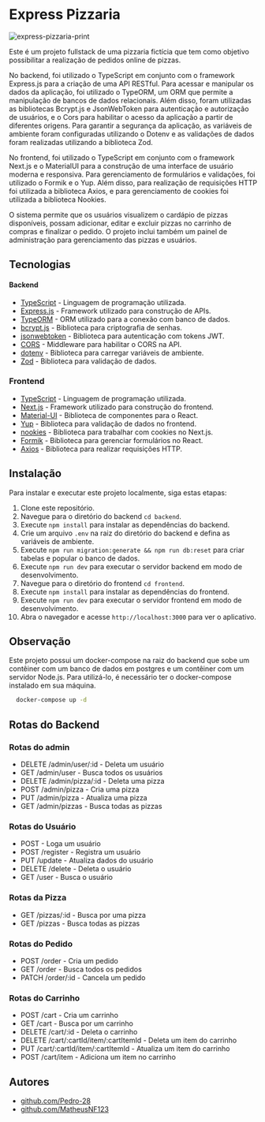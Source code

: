 # Express Pizzaria

![express-pizzaria-print](https://user-images.githubusercontent.com/99993116/234983190-37cffaca-dfde-4ca1-9713-d53e92cb4c1e.png)

Este é um projeto fullstack de uma pizzaria fictícia que tem como objetivo possibilitar a realização de pedidos online de pizzas.

No backend, foi utilizado o TypeScript em conjunto com o framework Express.js para a criação de uma API RESTful. Para acessar e manipular os dados da aplicação, foi utilizado o TypeORM, um ORM que permite a manipulação de bancos de dados relacionais. Além disso, foram utilizadas as bibliotecas Bcrypt.js e JsonWebToken para autenticação e autorização de usuários, e o Cors para habilitar o acesso da aplicação a partir de diferentes origens. Para garantir a segurança da aplicação, as variáveis de ambiente foram configuradas utilizando o Dotenv e as validações de dados foram realizadas utilizando a biblioteca Zod.

No frontend, foi utilizado o TypeScript em conjunto com o framework Next.js e o MaterialUI para a construção de uma interface de usuário moderna e responsiva. Para gerenciamento de formulários e validações, foi utilizado o Formik e o Yup. Além disso, para realização de requisições HTTP foi utilizada a biblioteca Axios, e para gerenciamento de cookies foi utilizada a biblioteca Nookies.

O sistema permite que os usuários visualizem o cardápio de pizzas disponíveis, possam adicionar, editar e excluir pizzas no carrinho de compras e finalizar o pedido. O projeto inclui também um painel de administração para gerenciamento das pizzas e usuários.

## Tecnologias

#### Backend

- [TypeScript](https://www.typescriptlang.org/) - Linguagem de programação utilizada.
- [Express.js](https://expressjs.com/pt-br/) - Framework utilizado para construção de APIs.
- [TypeORM](https://typeorm.io/) - ORM utilizado para a conexão com banco de dados.
- [bcrypt.js](https://github.com/dcodeIO/bcrypt.js) - Biblioteca para criptografia de senhas.
- [jsonwebtoken](https://github.com/auth0/node-jsonwebtoken) - Biblioteca para autenticação com tokens JWT.
- [CORS](https://github.com/expressjs/cors) - Middleware para habilitar o CORS na API.
- [dotenv](https://github.com/motdotla/dotenv) - Biblioteca para carregar variáveis de ambiente.
- [Zod](https://github.com/colinhacks/zod) - Biblioteca para validação de dados.

### Frontend

- [TypeScript](https://www.typescriptlang.org/) - Linguagem de programação utilizada.
- [Next.js](https://nextjs.org/) - Framework utilizado para construção do frontend.
- [Material-UI](https://material-ui.com/) - Biblioteca de componentes para o React.
- [Yup](https://github.com/jquense/yup) - Biblioteca para validação de dados no frontend.
- [nookies](https://github.com/maticzav/nookies) - Biblioteca para trabalhar com cookies no Next.js.
- [Formik](https://formik.org/) - Biblioteca para gerenciar formulários no React.
- [Axios](https://axios-http.com/) - Biblioteca para realizar requisições HTTP.

## Instalação

Para instalar e executar este projeto localmente, siga estas etapas:

1. Clone este repositório.
2. Navegue para o diretório do backend `cd backend`.
3. Execute `npm install` para instalar as dependências do backend.
4. Crie um arquivo `.env` na raiz do diretório do backend e defina as variáveis de ambiente.
5. Execute `npm run migration:generate && npm run db:reset` para criar tabelas e popular o banco de dados.
6. Execute `npm run dev` para executar o servidor backend em modo de desenvolvimento.
7. Navegue para o diretório do frontend `cd frontend`.
8. Execute `npm install` para instalar as dependências do frontend.
9. Execute `npm run dev` para executar o servidor frontend em modo de desenvolvimento.
10. Abra o navegador e acesse `http://localhost:3000` para ver o aplicativo.

## Observação

Este projeto possui um docker-compose na raiz do backend que sobe um contêiner com um banco de dados em postgres e um contêiner com um servidor Node.js. Para utilizá-lo, é necessário ter o docker-compose instalado em sua máquina.

```bash
  docker-compose up -d
```

## Rotas do Backend

### Rotas do admin

- DELETE /admin/user/:id - Deleta um usuário
- GET /admin/user - Busca todos os usuários
- DELETE /admin/pizza/:id - Deleta uma pizza
- POST /admin/pizza - Cria uma pizza
- PUT /admin/pizza - Atualiza uma pizza
- GET /admin/pizzas - Busca todas as pizzas

### Rotas do Usuário

- POST - Loga um usuário
- POST /register - Registra um usuário
- PUT /update - Atualiza dados do usuário
- DELETE /delete - Deleta o usuário
- GET /user - Busca o usuário

### Rotas da Pizza

- GET /pizzas/:id - Busca por uma pizza
- GET /pizzas - Busca todas as pizzas

### Rotas do Pedido

- POST /order - Cria um pedido
- GET /order - Busca todos os pedidos
- PATCH /order/:id - Cancela um pedido

### Rotas do Carrinho

- POST /cart - Cria um carrinho
- GET /cart - Busca por um carrinho
- DELETE /cart/:id - Deleta o carrinho
- DELETE /cart/:cartId/item/:cartItemId - Deleta um item do carrinho
- PUT /cart/:cartId/item/:cartItemId - Atualiza um item do carrinho
- POST /cart/item - Adiciona um item no carrinho

## Autores

- [github.com/Pedro-28](https://github.com/Pedro-28)
- [github.com/MatheusNF123](https://github.com/MatheusNF123)
